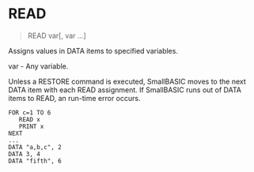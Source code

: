 # READ

> READ var[, var ...]

Assigns values in DATA items to specified variables.

var - Any variable.

Unless a RESTORE command is executed, SmallBASIC moves to the next DATA item with each READ assignment. If SmallBASIC runs out of DATA items to READ, an run-time error occurs.

```
FOR c=1 TO 6
   READ x
   PRINT x
NEXT
...
DATA "a,b,c", 2
DATA 3, 4
DATA "fifth", 6
```

